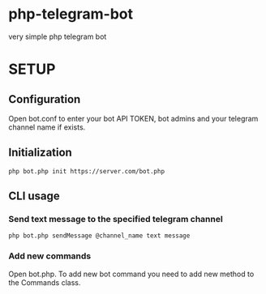 # php-telegram-bot
very simple php telegram bot


# SETUP
## Configuration
Open bot.conf to enter your bot API TOKEN, bot admins and your telegram channel name if exists.

## Initialization
`php bot.php init https://server.com/bot.php`

## CLI usage
### Send text message to the specified telegram channel
`php bot.php sendMessage @channel_name text message`

### Add new commands
Open bot.php. To add new bot command you need to add new method to the Commands class.
